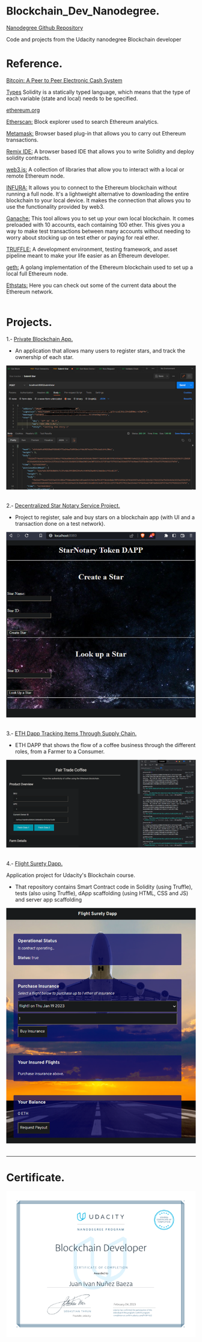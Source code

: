 # Blockchain_Dev_Nanodegree.

<a href = "https://github.com/udacity/nd1309-work-code">Nanodegree Github Repository</a>

Code and projects from the Udacity nanodegree Blockchain developer

# Reference.

<a href = "https://bitcoin.org/bitcoin.pdf">Bitcoin: A Peer to Peer Electronic Cash System</a>

<a href = "https://docs.soliditylang.org/en/v0.4.21/types.html">Types</a> Solidity is a statically typed language, which means that the type of each variable (state and local) needs to be specified.

<a href="https://ethereum.org/en/">ethereum.org</a>

<a href="https://etherscan.io/">Etherscan:</a> Block explorer used to search Ethereum analytics. 

<a href="https://metamask.io/">Metamask:</a> Browser based plug-in that allows you to carry out Ethereum transactions. 

<a href="https://remix.ethereum.org/#optimize=false&runs=200&evmVersion=null&version=soljson-v0.8.7+commit.e28d00a7.js">Remix IDE:</a> A browser based IDE that allows you to write Solidity and deploy solidity contracts. 

<a href="https://web3js.readthedocs.io/en/v1.7.5/">web3.js:</a> A collection of libraries that allow you to interact with a local or remote Ethereum node. 

<a href="https://infura.io/">INFURA:</a> It allows you to connect to the Ethereum blockchain without running a full node. It's a lightweight alternative to downloading the entire blockchain to your local device. It makes the connection that allows you to use the functionality provided by web3. 

<a href="https://trufflesuite.com/ganache/">Ganache:</a> This tool allows you to set up your own local blockchain. It comes preloaded with 10 accounts, each containing 100 ether. This gives you a way to make test transactions between many accounts without needing to worry about stocking up on test ether or paying for real ether.

<a href="https://trufflesuite.com">TRUFFLE:</a> A development environment, testing framework, and asset pipeline meant to make your life easier as an Ethereum developer. 

<a href="https://geth.ethereum.org/">geth:</a> A golang implementation of the Ethereum blockchain used to set up a local full Ethereum node. 

<a href="https://ethstats.net/">Ethstats:</a> Here you can check out some of the current data about the Ethereum network.
<br />
<br />

# Projects.

1.- <a href = "https://github.com/juan-ivan-NV/1_Udacity_Private_Blockchain">Private Blockchain App.</a>

* An application that allows many users to register stars, and track the ownership of each star.

<img src="Images/post_star.png"/><br /><br />


2.- <a href = "https://github.com/juan-ivan-NV/Decentralized_Star_Notary_Service_Project">Decentralized Star Notary Service Project.</a>

* Project to register, sale and buy stars on a blockchain app (with UI and a transaction done on a test network).

<img src="Images/dappui.png"/><br /><br />

3.- <a href = "https://github.com/juan-ivan-NV/ETH-Dapp-tracking-items-through-supply-chain">ETH Dapp Tracking Items Through Supply Chain.</a>

* ETH DAPP that shows the flow of a coffee business through the different roles, from a Farmer to a Consumer.

<img src="Images/UI3000.png"/><br /><br />

4.- <a href = "https://github.com/juan-ivan-NV/Flight-Surety-Dapp-BC">Flight Surety Dapp.</a>

Application project for Udacity's Blockchain course.

* That repository contains Smart Contract code in Solidity (using Truffle), tests (also using Truffle), dApp scaffolding (using HTML, CSS and JS) and server app scaffolding

<img src="Images/Dapp_main.png"/><br /><br />

------------------------------------------------------------------------------
# Certificate.

<img src="Images/certificate.png"/>